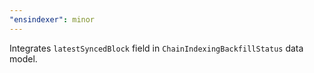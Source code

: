 ```yaml
---
"ensindexer": minor
---
```


Integrates `latestSyncedBlock` field in `ChainIndexingBackfillStatus` data model.
